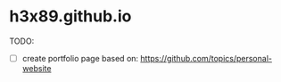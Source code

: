 # h3x89.github.io

TODO:

- [ ] create portfolio page based on: <https://github.com/topics/personal-website>
